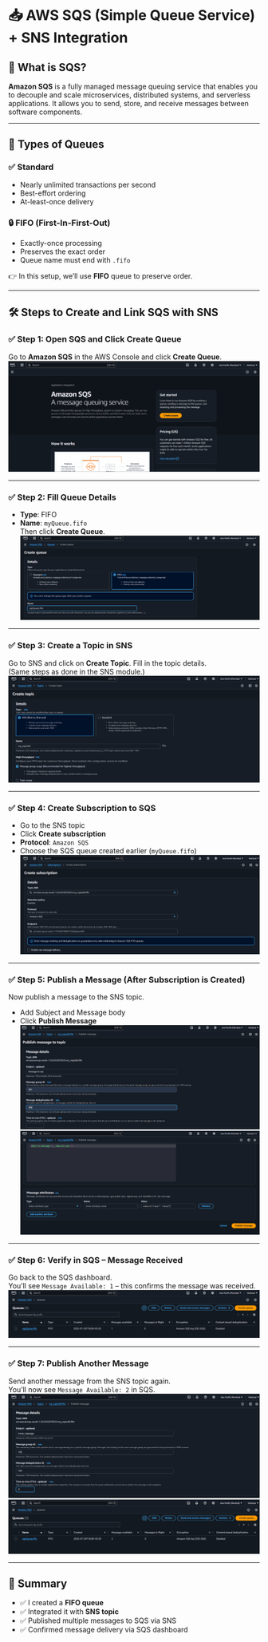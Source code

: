 # 📥 AWS SQS (Simple Queue Service) + SNS Integration

## 📌 What is SQS?

**Amazon SQS** is a fully managed message queuing service that enables you to decouple and scale microservices, distributed systems, and serverless applications. It allows you to send, store, and receive messages between software components.

---

## 🔀 Types of Queues

### ✅ Standard
- Nearly unlimited transactions per second
- Best-effort ordering
- At-least-once delivery

### 🔒 FIFO (First-In-First-Out)
- Exactly-once processing
- Preserves the exact order
- Queue name must end with `.fifo`

👉 In this setup, we’ll use **FIFO** queue to preserve order.

---

## 🛠️ Steps to Create and Link SQS with SNS

### ✅ Step 1: Open SQS and Click Create Queue

Go to **Amazon SQS** in the AWS Console and click **Create Queue**.  
![Step 1](./images/img1.png)

---

### ✅ Step 2: Fill Queue Details

- **Type**: FIFO  
- **Name**: `myQueue.fifo`  
Then click **Create Queue**.  
![Step 2](./images/img2.png)

---

### ✅ Step 3: Create a Topic in SNS

Go to SNS and click on **Create Topic**. Fill in the topic details.  
(Same steps as done in the SNS module.)  
![Step 3](./images/img3.png)

---

### ✅ Step 4: Create Subscription to SQS

- Go to the SNS topic  
- Click **Create subscription**  
- **Protocol**: `Amazon SQS`  
- Choose the SQS queue created earlier (`myQueue.fifo`)  
![Step 4](./images/img4.png)

---

### ✅ Step 5: Publish a Message (After Subscription is Created)

Now publish a message to the SNS topic.  
- Add Subject and Message body  
- Click **Publish Message**  
![Publish Message](./images/img5.png)  
![Confirmation](./images/img6.png)

---

### ✅ Step 6: Verify in SQS – Message Received

Go back to the SQS dashboard.  
You’ll see `Message Available: 1` – this confirms the message was received.  
![Step 6](./images/img7.png)

---

### ✅ Step 7: Publish Another Message

Send another message from the SNS topic again.  
You’ll now see `Message Available: 2` in SQS.  
![Step 7a](./images/img8.png)  
![Step 7b](./images/img9.png)

---

## 🎯 Summary

- ✅ I created a **FIFO queue**
- ✅ Integrated it with **SNS topic**
- ✅ Published multiple messages to SQS via SNS
- ✅ Confirmed message delivery via SQS dashboard


